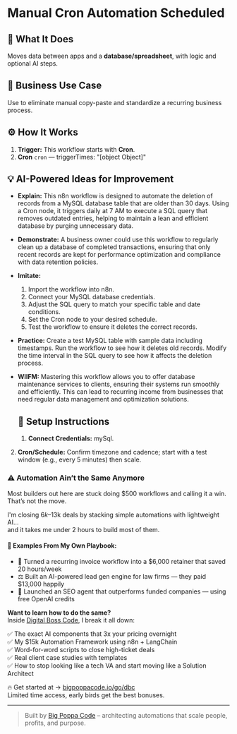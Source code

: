 # Manual Cron Automation Scheduled
  ## 🚀 What It Does
  Moves data between apps and a **database/spreadsheet**, with logic and optional AI steps.
  
  ## 💼 Business Use Case
  Use to eliminate manual copy-paste and standardize a recurring business process.
  
  ## ⚙️ How It Works
  1. **Trigger:** This workflow starts with **Cron**.
  2. **Cron** `cron` — triggerTimes: "[object Object]"
  
  ## 💡 AI-Powered Ideas for Improvement
  - **Explain:** This n8n workflow is designed to automate the deletion of records from a MySQL database table that are older than 30 days. Using a Cron node, it triggers daily at 7 AM to execute a SQL query that removes outdated entries, helping to maintain a lean and efficient database by purging unnecessary data.

- **Demonstrate:** A business owner could use this workflow to regularly clean up a database of completed transactions, ensuring that only recent records are kept for performance optimization and compliance with data retention policies.

- **Imitate:** 
  1. Import the workflow into n8n.
  2. Connect your MySQL database credentials.
  3. Adjust the SQL query to match your specific table and date conditions.
  4. Set the Cron node to your desired schedule.
  5. Test the workflow to ensure it deletes the correct records.

- **Practice:** Create a test MySQL table with sample data including timestamps. Run the workflow to see how it deletes old records. Modify the time interval in the SQL query to see how it affects the deletion process.

- **WIIFM:** Mastering this workflow allows you to offer database maintenance services to clients, ensuring their systems run smoothly and efficiently. This can lead to recurring income from businesses that need regular data management and optimization solutions.
  
  ## 🔧 Setup Instructions
  1. **Connect Credentials:** mySql.
2. **Cron/Schedule:** Confirm timezone and cadence; start with a test window (e.g., every 5 minutes) then scale.
  
### ⚠️ Automation Ain’t the Same Anymore

Most builders out here are stuck doing $500 workflows and calling it a win.  
That’s not the move.  

I'm closing $6k–$13k deals by stacking simple automations with lightweight AI...  
and it takes me under 2 hours to build most of them.

#### 🧠 Examples From My Own Playbook:
- 🔁 Turned a recurring invoice workflow into a $6,000 retainer that saved 20 hours/week  
- ⚖️ Built an AI-powered lead gen engine for law firms — they paid $13,000 happily  
- 🚀 Launched an SEO agent that outperforms funded companies — using free OpenAI credits  

**Want to learn how to do the same?**  
Inside [Digital Boss Code](https://bigpoppacode.io/go/dbc), I break it all down:

✅ The exact AI components that 3x your pricing overnight  
✅ My $15k Automation Framework using n8n + LangChain  
✅ Word-for-word scripts to close high-ticket deals  
✅ Real client case studies with templates  
✅ How to stop looking like a tech VA and start moving like a Solution Architect  

🔥 Get started at → [bigpoppacode.io/go/dbc](https://bigpoppacode.io/go/dbc)  
Limited time access, early birds get the best bonuses.

---
> Built by [Big Poppa Code](https://bigpoppacode.io) – architecting automations that scale people, profits, and purpose.
  